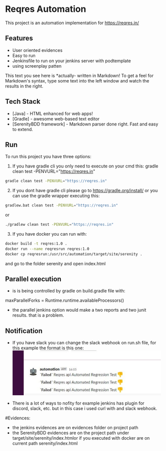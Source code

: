 # Reqres Automation

This project is an automation implementation for https://reqres.in/

## Features

- User oriented evidences
- Easy to run
- Jenkinsfile to run on your jenkins server with podtemplate
- using screenplay patten

This text you see here is *actually- written in Markdown! To get a feel
for Markdown's syntax, type some text into the left window and
watch the results in the right.

## Tech Stack
- [Java] - HTML enhanced for web apps!
- [Gradle] - awesome web-based text editor
- [SerenityBDD framework] - Markdown parser done right. Fast and easy to extend.


## Run

To run this project you have three options:

1. If you have gradle cli you only need to execute on your cmd this:
    gradle clean test -PENVURL="https://reqres.in"

```sh
gradle clean test -PENVURL="https://reqres.in"
```

2. If you dont have gradle cli please go to https://gradle.org/install/ or you can use the gradle wrapper executing this:

```sh
gradlew.bat clean test -PENVURL="https://reqres.in"
```
or
```sh
./gradlew clean test -PENVURL="https://reqres.in"
```
3. If you have docker you can run with:
```sh
docker build -t reqres:1.0 .
docker run --name reqresrun reqres:1.0
docker cp reqresrun:/usr/src/automation/target/site/serenity .
```
and go to the folder serenity and open index.html

## Parallel execution

- is is being controlled by gradle on build.gradle file with:

 maxParallelForks = Runtime.runtime.availableProcessors()

- the parallel jenkins option would make a two reports and two junit results. that is a problem.

## Notification
- If you have slack you can change the slack webhook on run.sh file, for this example the format is  this one:
![alt text](https://github.com/boya678/reqres_automation/blob/master/evidences/SlackNotify.jpg)

- There is a lot of ways to nofity for example jenkins has plugin for discord, slack, etc. but in this case i used curl with and slack webhook.


#Evidences:

- the jenkins evidences are on evidences folder on project path
- the SerenityBDD evidences are on the project path under target/site/serenity/index.htmlor if you executed with docker are on current path serenity/index.html